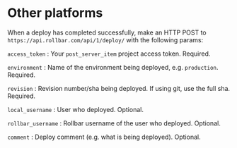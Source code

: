 # Other platforms

When a deploy has completed successfully, make an HTTP POST to
`https://api.rollbar.com/api/1/deploy/` with the following params:

`access_token`
:   Your `post_server_item` project access token. Required.

`environment`
:   Name of the environment being deployed, e.g. `production`. Required.

`revision`
:   Revision number/sha being deployed. If using git, use the full sha.
    Required.

`local_username`
:   User who deployed. Optional.

`rollbar_username`
:   Rollbar username of the user who deployed. Optional.

`comment`
:   Deploy comment (e.g. what is being deployed). Optional.
